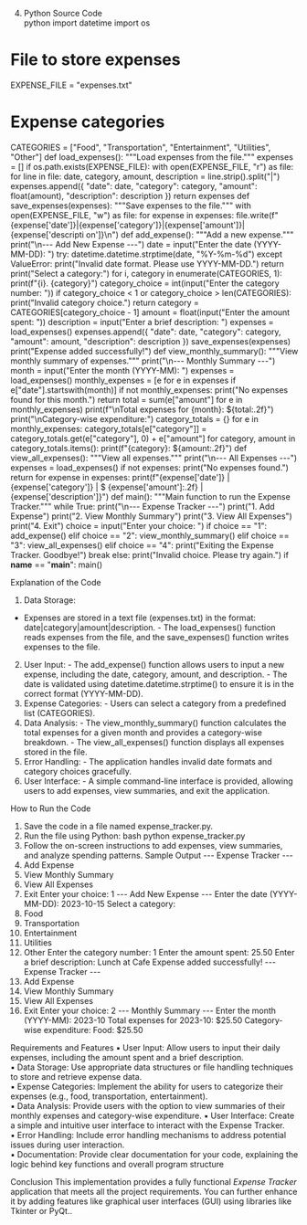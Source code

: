   
   
4. Python Source Code  
python 
import datetime 
import os 
# File to store expenses 
EXPENSE_FILE = "expenses.txt" 
# Expense categories 
CATEGORIES = ["Food", "Transportation", "Entertainment", "Utilities", "Other"] 
def load_expenses(): 
"""Load expenses from the file.""" 
expenses = [] 
if os.path.exists(EXPENSE_FILE): 
with open(EXPENSE_FILE, "r") as file: 
for line in file: 
date, category, amount, description = line.strip().split("|") 
expenses.append({ 
"date": date, 
"category": category, 
"amount": float(amount), 
"description": description 
}) 
return expenses 
def save_expenses(expenses): 
"""Save expenses to the file.""" 
with open(EXPENSE_FILE, "w") as file: 
for expense in expenses: 
file.write(f"{expense['date']}|{expense['category']}|{expense['amount']}|{expense['descripti
 on']}\n") 
def add_expense(): 
"""Add a new expense.""" 
print("\n--- Add New Expense ---") 
date = input("Enter the date (YYYY-MM-DD): ") 
try: 
datetime.datetime.strptime(date, "%Y-%m-%d") 
except ValueError: 
print("Invalid date format. Please use YYYY-MM-DD.") 
return 
print("Select a category:") 
for i, category in enumerate(CATEGORIES, 1): 
print(f"{i}. {category}") 
category_choice = int(input("Enter the category number: ")) 
if category_choice < 1 or category_choice > len(CATEGORIES): 
print("Invalid category choice.") 
return 
category = CATEGORIES[category_choice - 1] 
amount = float(input("Enter the amount spent: ")) 
description = input("Enter a brief description: ") 
expenses = load_expenses() 
expenses.append({ 
"date": date, 
"category": category, 
"amount": amount, 
"description": description 
}) 
save_expenses(expenses) 
print("Expense added successfully!") 
def view_monthly_summary(): 
"""View monthly summary of expenses.""" 
print("\n--- Monthly Summary ---") 
month = input("Enter the month (YYYY-MM): ") 
expenses = load_expenses() 
monthly_expenses = [e for e in expenses if e["date"].startswith(month)] 
if not monthly_expenses: 
print("No expenses found for this month.") 
return 
total = sum(e["amount"] for e in monthly_expenses) 
print(f"\nTotal expenses for {month}: ${total:.2f}") 
print("\nCategory-wise expenditure:") 
category_totals = {} 
for e in monthly_expenses: 
category_totals[e["category"]] = category_totals.get(e["category"], 0) + e["amount"] 
for category, amount in category_totals.items(): 
print(f"{category}: ${amount:.2f}") 
def view_all_expenses(): 
"""View all expenses.""" 
print("\n--- All Expenses ---") 
expenses = load_expenses() 
if not expenses: 
print("No expenses found.") 
return 
for expense in expenses: 
print(f"{expense['date']} 
| {expense['category']} | $ 
{expense['amount']:.2f} | 
{expense['description']}") 
def main(): 
"""Main function to run the Expense Tracker.""" 
while True: 
print("\n--- Expense Tracker ---") 
print("1. Add Expense") 
print("2. View Monthly Summary") 
print("3. View All Expenses") 
print("4. Exit") 
choice = input("Enter your choice: ") 
if choice == "1": 
add_expense() 
elif choice == "2": 
view_monthly_summary() 
elif choice == "3": 
view_all_expenses() 
elif choice == "4": 
print("Exiting the Expense Tracker. Goodbye!") 
break 
else: 
print("Invalid choice. Please try again.") 
if __name__ == "__main__": 
main()

Explanation of the Code 
1. Data Storage: 
- Expenses are stored in a text file (expenses.txt) in the format: 
date|category|amount|description. - The load_expenses() function reads expenses from the file, and the save_expenses() 
function writes expenses to the file. 
2. User Input: - The add_expense() function allows users to input a new expense, including the date, 
category, amount, and description. - The date is validated using datetime.datetime.strptime() to ensure it is in the correct 
format (YYYY-MM-DD). 
3. Expense Categories: - Users can select a category from a predefined list (CATEGORIES). 
4. Data Analysis: - The view_monthly_summary() function calculates the total expenses for a given month 
and provides a category-wise breakdown. - The view_all_expenses() function displays all expenses stored in the file. 
5. Error Handling: - The application handles invalid date formats and category choices gracefully. 
6. User Interface: - A simple command-line interface is provided, allowing users to add expenses, view 
summaries, and exit the application.
 
How to Run the Code 
1. Save the code in a file named expense_tracker.py. 
2. Run the file using Python: 
bash 
python expense_tracker.py 
3. Follow the on-screen instructions to add expenses, view summaries, and analyze 
spending patterns. 
Sample Output --- Expense Tracker --- 
1. Add Expense 
2. View Monthly Summary 
3. View All Expenses 
4. Exit 
Enter your choice: 1 --- Add New Expense --- 
Enter the date (YYYY-MM-DD): 2023-10-15 
Select a category: 
1. Food 
2. Transportation 
3. Entertainment 
4. Utilities 
5. Other 
Enter the category number: 1 
Enter the amount spent: 25.50 
Enter a brief description: Lunch at Cafe 
Expense added successfully! --- Expense Tracker --- 
1. Add Expense 
2. View Monthly Summary 
3. View All Expenses 
4. Exit 
Enter your choice: 2 --- Monthly Summary --- 
Enter the month (YYYY-MM): 2023-10 
Total expenses for 2023-10: $25.50 
Category-wise expenditure: 
Food: $25.50

Requirements and Features 
▪ User Input: Allow users to input their daily expenses, including the amount spent and a 
brief description.  
▪ Data Storage: Use appropriate data structures or file handling techniques to store and 
retrieve expense data.  
▪ Expense Categories: Implement the ability for users to categorize their expenses (e.g., 
food, transportation, entertainment).  
▪ Data Analysis: Provide users with the option to view summaries of their monthly 
expenses and category-wise expenditure. 
▪ User Interface: Create a simple and intuitive user interface to interact with the Expense 
Tracker.  
▪ Error Handling: Include error handling mechanisms to address potential issues during 
user interaction.  
▪ Documentation: Provide clear documentation for your code, explaining the logic behind 
key functions and overall program structure 

Conclusion 
This implementation provides a fully functional *Expense Tracker* application that meets 
all the project requirements. You can further enhance it by adding features like graphical 
user interfaces (GUI) using libraries like Tkinter or PyQt..
